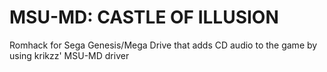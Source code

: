 # MSU-MD: CASTLE OF ILLUSION
Romhack for Sega Genesis/Mega Drive that adds CD audio to the game by using krikzz' MSU-MD driver

